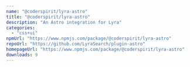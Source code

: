 ```yaml
---
name: "@coderspirit/lyra-astro"
title: "@coderspirit/lyra-astro"
description: "An Astro integration for Lyra"
categories:
  - "css+ui"
npmUrl: "https://www.npmjs.com/package/@coderspirit/lyra-astro"
repoUrl: "https://github.com/LyraSearch/plugin-astro"
homepageUrl: "https://www.npmjs.com/package/@coderspirit/lyra-astro"
downloads: 9
---
```

